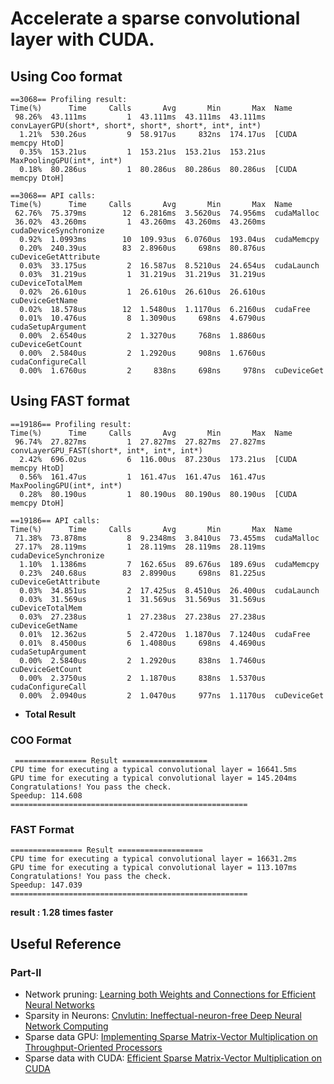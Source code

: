 
# Accelerate a sparse convolutional layer with CUDA. 
## Using Coo format
```
==3068== Profiling result:
Time(%)      Time     Calls       Avg       Min       Max  Name
 98.26%  43.111ms         1  43.111ms  43.111ms  43.111ms  convLayerGPU(short*, short*, short*, short*, int*, int*)
  1.21%  530.26us         9  58.917us     832ns  174.17us  [CUDA memcpy HtoD]
  0.35%  153.21us         1  153.21us  153.21us  153.21us  MaxPoolingGPU(int*, int*)
  0.18%  80.286us         1  80.286us  80.286us  80.286us  [CUDA memcpy DtoH]

==3068== API calls:
Time(%)      Time     Calls       Avg       Min       Max  Name
 62.76%  75.379ms        12  6.2816ms  3.5620us  74.956ms  cudaMalloc
 36.02%  43.260ms         1  43.260ms  43.260ms  43.260ms  cudaDeviceSynchronize
  0.92%  1.0993ms        10  109.93us  6.0760us  193.04us  cudaMemcpy
  0.20%  240.39us        83  2.8960us     698ns  80.876us  cuDeviceGetAttribute
  0.03%  33.175us         2  16.587us  8.5210us  24.654us  cudaLaunch
  0.03%  31.219us         1  31.219us  31.219us  31.219us  cuDeviceTotalMem
  0.02%  26.610us         1  26.610us  26.610us  26.610us  cuDeviceGetName
  0.02%  18.578us        12  1.5480us  1.1170us  6.2160us  cudaFree
  0.01%  10.476us         8  1.3090us     698ns  4.6790us  cudaSetupArgument
  0.00%  2.6540us         2  1.3270us     768ns  1.8860us  cuDeviceGetCount
  0.00%  2.5840us         2  1.2920us     908ns  1.6760us  cudaConfigureCall
  0.00%  1.6760us         2     838ns     698ns     978ns  cuDeviceGet

```
## Using FAST format
```
==19186== Profiling result:
Time(%)      Time     Calls       Avg       Min       Max  Name
 96.74%  27.827ms         1  27.827ms  27.827ms  27.827ms  convLayerGPU_FAST(short*, int*, int*, int*)
  2.42%  696.02us         6  116.00us  87.230us  173.21us  [CUDA memcpy HtoD]
  0.56%  161.47us         1  161.47us  161.47us  161.47us  MaxPoolingGPU(int*, int*)
  0.28%  80.190us         1  80.190us  80.190us  80.190us  [CUDA memcpy DtoH]

==19186== API calls:
Time(%)      Time     Calls       Avg       Min       Max  Name
 71.38%  73.878ms         8  9.2348ms  3.8410us  73.455ms  cudaMalloc
 27.17%  28.119ms         1  28.119ms  28.119ms  28.119ms  cudaDeviceSynchronize
  1.10%  1.1386ms         7  162.65us  89.676us  189.69us  cudaMemcpy
  0.23%  240.68us        83  2.8990us     698ns  81.225us  cuDeviceGetAttribute
  0.03%  34.851us         2  17.425us  8.4510us  26.400us  cudaLaunch
  0.03%  31.569us         1  31.569us  31.569us  31.569us  cuDeviceTotalMem
  0.03%  27.238us         1  27.238us  27.238us  27.238us  cuDeviceGetName
  0.01%  12.362us         5  2.4720us  1.1870us  7.1240us  cudaFree
  0.01%  8.4500us         6  1.4080us     698ns  4.4690us  cudaSetupArgument
  0.00%  2.5840us         2  1.2920us     838ns  1.7460us  cuDeviceGetCount
  0.00%  2.3750us         2  1.1870us     838ns  1.5370us  cudaConfigureCall
  0.00%  2.0940us         2  1.0470us     977ns  1.1170us  cuDeviceGet

```





- **Total Result**

### COO Format
```
 ================ Result ===================
CPU time for executing a typical convolutional layer = 16641.5ms
GPU time for executing a typical convolutional layer = 145.204ms
Congratulations! You pass the check.
Speedup: 114.608
=====================================================
```

### FAST Format
```
================ Result ===================
CPU time for executing a typical convolutional layer = 16631.2ms
GPU time for executing a typical convolutional layer = 113.107ms
Congratulations! You pass the check.
Speedup: 147.039
=====================================================
 ```

**result : 1.28 times faster**



## Useful Reference

### Part-II
* Network pruning: [Learning both Weights and Connections for Efficient Neural Networks](https://arxiv.org/pdf/1506.02626.pdf)
* Sparsity in Neurons: [Cnvlutin: Ineffectual-neuron-free Deep Neural Network Computing](http://www.ece.ubc.ca/~aamodt/papers/Cnvlutin.ISCA2016.pdf)
* Sparse data GPU: [Implementing Sparse Matrix-Vector Multiplication on Throughput-Oriented Processors](https://pdfs.semanticscholar.org/9abb/086fabdcd2853ed8303c0f9a62cf4b917a62.pdf)
* Sparse data with CUDA: [Efficient Sparse Matrix-Vector Multiplication on CUDA](http://wnbell.com/media/2008-12-NVR-SpMV/nvr-2008-004.pdf)

